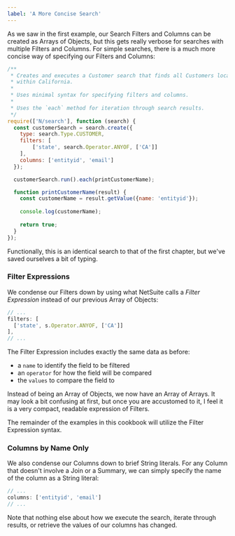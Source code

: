 ```yaml
---
label: 'A More Concise Search'
---
```


As we saw in the first example, our Search Filters and Columns can be created as Arrays of Objects, but this gets 
really verbose for searches with multiple Filters and Columns. For simple searches, there is a much more concise way 
of specifying our Filters and Columns:

```javascript
/**
 * Creates and executes a Customer search that finds all Customers located
 * within California.
 *
 * Uses minimal syntax for specifying filters and columns.
 *
 * Uses the `each` method for iteration through search results.
 */
require(['N/search'], function (search) {
  const customerSearch = search.create({
    type: search.Type.CUSTOMER,
    filters: [
        ['state', search.Operator.ANYOF, ['CA']]
    ],
    columns: ['entityid', 'email']
  });

  customerSearch.run().each(printCustomerName);

  function printCustomerName(result) {
    const customerName = result.getValue({name: 'entityid'});
    
    console.log(customerName);
    
    return true;
  }
});
```

Functionally, this is an identical search to that of the first chapter, but we've saved ourselves a bit
of typing.

### Filter Expressions

We condense our Filters down by using what NetSuite calls a *Filter Expression* instead of our previous Array of 
Objects:

```javascript
// ...
filters: [
  ['state', s.Operator.ANYOF, ['CA']]
],
// ...
```

The Filter Expression includes exactly the same data as before:

* a `name` to identify the field to be filtered
* an `operator` for how the field will be compared
* the `values` to compare the field to

Instead of being an Array of Objects, we now have an Array of Arrays. It may look a bit confusing at first, but once 
you are accustomed to it, I feel it is a very compact, readable expression of Filters.

The remainder of the examples in this cookbook will utilize the Filter Expression syntax.

### Columns by Name Only

We also condense our Columns down to brief String literals. For any Column that doesn't involve a Join or a Summary, 
we can simply specify the name of the column as a String literal:

```javascript
// ...
columns: ['entityid', 'email']
// ...
```

Note that nothing else about how we execute the search, iterate through results, or retrieve the values of our 
columns has changed.
